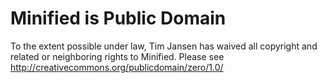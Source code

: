 Minified is Public Domain 
==========================
To the extent possible under law, Tim Jansen has waived all copyright and related or neighboring rights to Minified.
Please see http://creativecommons.org/publicdomain/zero/1.0/

